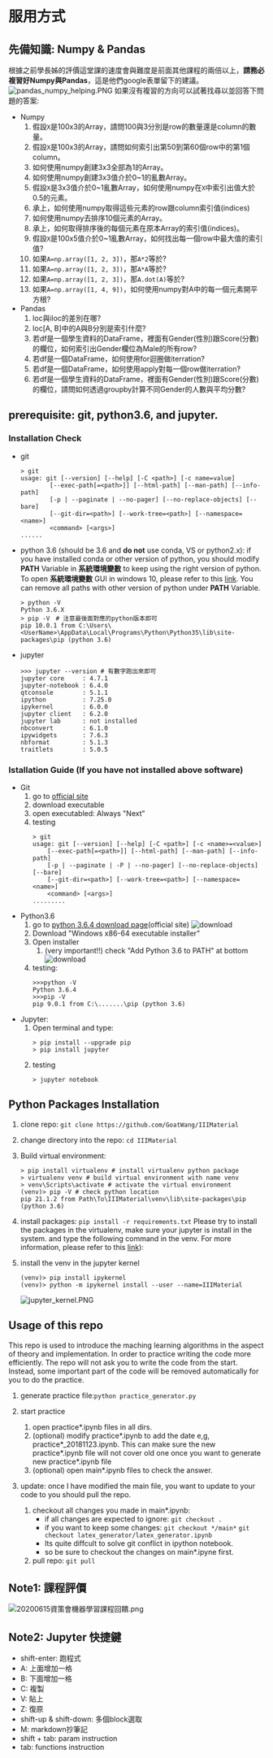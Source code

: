 # 服用方式
## 先備知識: Numpy & Pandas
根據之前學長姊的評價這堂課的速度會與難度是前面其他課程的兩倍以上，**請務必複習好Numpy與Pandas**，這是他們google表單留下的建議。
![pandas_numpy_helping.PNG](./static/pandas_numpy_helping.PNG)
如果沒有複習的方向可以試著找尋以並回答下問題的答案:
- Numpy 
    1. 假設`X`是100x3的Array，請問100與3分別是row的數量還是column的數量。
    2. 假設`X`是100x3的Array，請問如何索引出第50到第60個row中的第1個column。
    3. 如何使用numpy創建3x3全部為1的Array。
    4. 如何使用numpy創建3x3值介於0~1的亂數Array。
    5. 假設`X`是3x3值介於0~1亂數Array，如何使用numpy在`X`中索引出值大於0.5的元素。
    6. 承上，如何使用numpy取得這些元素的row跟column索引值(indices)
    7. 如何使用numpy去排序10個元素的Array。
    8. 承上，如何取得排序後的每個元素在原本Array的索引值(indices)。
    9. 假設`X`是100x5值介於0~1亂數Array，如何找出每一個row中最大值的索引值?
    10. 如果`A=np.array([1, 2, 3])`，那`A*2`等於?
    11. 如果`A=np.array([1, 2, 3])`，那`A*A`等於?
    12. 如果`A=np.array([1, 2, 3])`，那`A.dot(A)`等於?
    13. 如果`A=np.array([1, 4, 9])`，如何使用numpy對A中的每一個元素開平方根?
- Pandas
    1. loc與iloc的差別在哪?
    2. loc[A, B]中的A與B分別是索引什麼?
    3. 若df是一個學生資料的DataFrame，裡面有Gender(性別)跟Score(分數)的欄位，如何索引出Gender欄位為Male的所有row?
    3. 若df是一個DataFrame，如何使用for迴圈做iterration?
    4. 若df是一個DataFrame，如何使用apply對每一個row做iterration?
    5. 若df是一個學生資料的DataFrame，裡面有Gender(性別)跟Score(分數)的欄位，請問如何透過groupby計算不同Gender的人數與平均分數?



## prerequisite: git, python3.6, and jupyter.
### Installation Check
- git
    ```
    > git
    usage: git [--version] [--help] [-C <path>] [-c name=value]
            [--exec-path[=<path>]] [--html-path] [--man-path] [--info-path]
            [-p | --paginate | --no-pager] [--no-replace-objects] [--bare]
            [--git-dir=<path>] [--work-tree=<path>] [--namespace=<name>]
            <command> [<args>]
    ......
    ```

- python 3.6 (should be 3.6 and **do not** use conda, VS or python2.x): if you have installed conda or other version of python, you should modify **PATH** Variable in **系統環境變數** to keep using the right version of python. To open **系統環境變數** GUI in windows 10, please refer to this [link](http://kaiching.org/pydoing/py-guide/how-to-set-the-path-environment-variable-of-python-on-windows-10.html). You can remove all paths with other version of python under **PATH** Variable.
    ```
    > python -V
    Python 3.6.X
    > pip -V　# 注意最後面對應的python版本即可
    pip 10.0.1 from C:\Users\<UserName>\AppData\Local\Programs\Python\Python35\lib\site-packages\pip (python 3.6)
    ```

- jupyter
    ```
    >>> jupyter --version # 有數字跑出來即可
    jupyter core     : 4.7.1
    jupyter-notebook : 6.4.0
    qtconsole        : 5.1.1
    ipython          : 7.25.0
    ipykernel        : 6.0.0
    jupyter client   : 6.2.0
    jupyter lab      : not installed
    nbconvert        : 6.1.0
    ipywidgets       : 7.6.3
    nbformat         : 5.1.3
    traitlets        : 5.0.5
    ```

### Istallation Guide (If you have not installed above software)
- Git
    1. go to [official site](https://git-scm.com/download/win)
    2. download executable
    3. open executabled: Always "Next"
    4. testing
        ```
        > git 
        usage: git [--version] [--help] [-C <path>] [-c <name>=<value>]
            [--exec-path[=<path>]] [--html-path] [--man-path] [--info-path]
            [-p | --paginate | -P | --no-pager] [--no-replace-objects] [--bare]
            [--git-dir=<path>] [--work-tree=<path>] [--namespace=<name>]
            <command> [<args>]
        .........
        ```
- Python3.6
    1. go to [python 3.6.4 download page](https://www.python.org/downloads/release/python-364/)(official site)
    ![download](./static/Download364.PNG)
    2. Download "Windows x86-64 executable installer"
    3. Open installer
        1. (very important!!) check "Add Python 3.6 to PATH" at bottom
        ![download](./static/installation.PNG)
    4. testing:
        ```
        >>>python -V
        Python 3.6.4
        >>>pip -V
        pip 9.0.1 from C:\.......\pip (python 3.6)
        ```
- Jupyter:
    1. Open terminal and type:
        ```
        > pip install --upgrade pip
        > pip install jupyter
        ```
    2. testing
        ```
        > jupyter notebook
        ```

## Python Packages Installation
1. clone repo: ```git clone https://github.com/GoatWang/IIIMaterial```

2. change directory into the repo: ```cd IIIMaterial```

3. Build virtual environment:
    ```
    > pip install virtualenv # install virtualenv python package 
    > virtualenv venv # build virtual environment with name venv
    > venv\Scripts\activate # activate the virtual environment
    (venv)> pip -V # check python location
    pip 21.1.2 from Path\To\IIIMaterial\venv\lib\site-packages\pip (python 3.6)
    ```

3. install packages: ```pip install -r requirements.txt```
Please try to install the packages in the virtualenv, make sure your jupyter is install in the system. and type the following command in the venv. For more information, please refer to this [link](https://zhuanlan.zhihu.com/p/33257881)):

4. install the venv in the jupyter kernel
    ```
    (venv)> pip install ipykernel
    (venv)> python -m ipykernel install --user --name=IIIMaterial
    ```
    ![jupyter_kernel.PNG](./static/jupyter_kernel.PNG)


## Usage of this repo
This repo is used to introduce the maching learning algorithms in the aspect of theory and implementation. In order to practice writing the code more efficiently. The repo will not ask you to write the code from the start. Instead, some important part of the code will be removed automatically for you to do the practice.
1. generate practice file:```python practice_generator.py```

2. start practice
    1. open practice*.ipynb files in all dirs.
    2. (optional) modify practice\*.ipynb to add the date e,g, practice\*\_20181123.ipynb. This can make sure the new practice\*.ipynb file will not cover old one once you want to generate new practice\*.ipynb file 
    3. (optional) open main*.ipynb files to check the answer.

3. update: once I have modified the main file, you want to update to your code to you should pull the repo. 
    1. checkout all changes you made in main*.ipynb: 
        - if all changes are expected to ignore:
            ```git checkout .```
        - if you want to keep some changes:
            ```git checkout */main*``` 
            ```git checkout latex_generator/latex_generator.ipynb```
        - Its quite diffcult to solve git conflict in ipython notebook.
        - so be sure to checkout the changes on main*.ipyne first.
    2. pull repo: ```git pull```

## Note1: 課程評價
![20200615資策會機器學習課程回饋.png](./static/20200615資策會機器學習課程回饋.png)

## Note2: Jupyter 快捷鍵
- shift-enter: 跑程式
- A: 上面增加一格
- B: 下面增加一格
- C: 複製
- V: 貼上
- Z: 復原
- shift-up & shift-down: 多個block選取
- M: markdown抄筆記
- shift + tab: param instruction
- tab: functions instruction


<!-- # 20200517課後訊息
1. 問卷地址: https://forms.gle/V2yDFf2MHS62siuFA
2. 非本科系轉職軟體工程師指南: https://medium.com/@jeremy455576/%E9%9D%9E%E6%9C%AC%E7%A7%91%E7%B3%BB%E8%BD%89%E8%81%B7%E8%BB%9F%E9%AB%94%E5%B7%A5%E7%A8%8B%E5%B8%AB%E6%8C%87%E5%8D%97-9c7783190178?source=friends_link&sk=8d0300a984fad9c950526a3a453c35e2 -->

<!-- # 20190901課後訊息
1. 問卷地址: https://docs.google.com/forms/d/e/1FAIpQLSe0BrMz2vmZW_X0aTY3qClrOKbkjj20Z2kotzuwE6IxbIUDyQ/viewform?usp=sf_link
2. kaggle專案網頁成品: http://realestateevaluator-dev.ap-southeast-1.elasticbeanstalk.com/evaluator/
3. 講師自學程式的心路歷程: https://ithelp.ithome.com.tw/articles/10195825 -->

<!-- # 20190331課後訊息
1. 問卷網址: https://docs.google.com/forms/d/e/1FAIpQLScDHxoRzLMz1UES_xPoq4-ZRPs5EiOvfGc1YzuNlIYiE6n6TA/viewform?usp=sf_link
2. kaggle競賽: https://www.kaggle.com/t/94b12368cbce4c65a2b4ea4be059e312
3. kaggle專案網頁成品: http://realestateevaluator-dev.ap-southeast-1.elasticbeanstalk.com/evaluator/
4. 講師自學程式的心路歷程: https://ithelp.ithome.com.tw/articles/10195825 -->

<!-- 
# 11/11課後訊息
1. 11/13問卷網址: (disabled)~~https://goo.gl/forms/X0gKPnmTquu9XVBL2~~
2. 有人問我能不能分享自學程式的心路歷程，[這是我去年底寫的一篇文章](https://ithelp.ithome.com.tw/articles/10195825)，給你們參考。
2. 作業: 請自行使用07_RealEstatePractice進行探索分析並做出預測結果，請在同一分jupyter notebook的最上方的block整理出:
    1. 要求項目:
        - 自行計算出尚未取log的「真實total_price」跟「預測total_price」的rmse(40%)
        - 整理出使用課程上或課程外學到的哪一些「前處理」、「分群」、「分類」技術(60%)
    2. 加分項目:
        - 比較出各分類演算法在這份資料集上適用的差異與心得(20%)
    3. 繳交期限: 11/27(二)
    4. 資料集:以自己想練習的部分為主，想練習前處理的，可以玩未處理過的資料集(df_realestate.csv)，想多練習model的，可以玩已經做好處理的(df_realestate_processed.csv)。
    5. 繳交方式: 將repo push到自己的github上，並提供你github中這一個notebook的連結給統一個負責人，整理完後再轉交給我。 -->

<!-- # 11/11課程評價結果:
![1111資策會機器學習課程回饋](static/1111資策會機器學習課程回饋.png) -->


